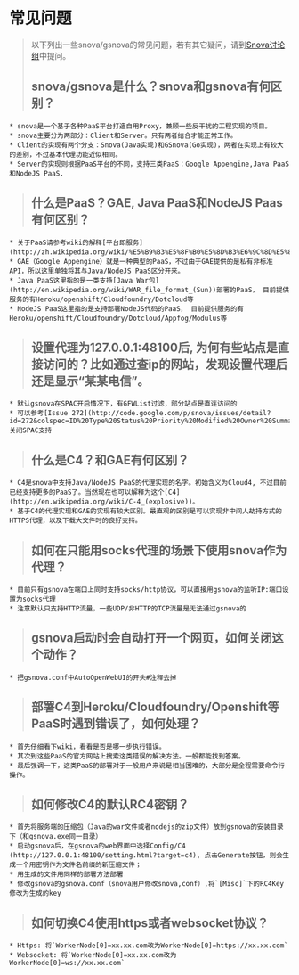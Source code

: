 

# 常见问题 #
> 以下列出一些snova/gsnova的常见问题，若有其它疑问，请到[Snova讨论组](https://groups.google.com/forum/?fromgroups#!forum/hyk-proxy)中提问。
> ## snova/gsnova是什么？snova和gsnova有何区别？ ##
    * snova是一个基于各种PaaS平台打造自用Proxy，兼顾一些反干扰的工程实现的项目。
    * snova主要分为两部分：Client和Server。只有两者结合才能正常工作。
    * Client的实现有两个分支：Snova(Java实现)和GSnova(Go实现)，两者在实现上有较大的差别，不过基本代理功能近似相同。
    * Server的实现则根据PaaS平台的不同，支持三类PaaS：Google Appengine,Java PaaS和NodeJS PaaS.
> ## 什么是PaaS？GAE, Java PaaS和NodeJS Paas有何区别？ ##
    * 关于PaaS请参考wiki的解释[平台即服务](http://zh.wikipedia.org/wiki/%E5%B9%B3%E5%8F%B0%E5%8D%B3%E6%9C%8D%E5%8A%A1)。
    * GAE（Google Appengine）就是一种典型的PaaS，不过由于GAE提供的是私有非标准API，所以这里单独将其与Java/NodeJS PaaS区分开来。
    * Java PaaS这里指的是一类支持[Java War包](http://en.wikipedia.org/wiki/WAR_file_format_(Sun))部署的PaaS， 目前提供服务的有Heroku/openshift/Cloudfoundry/Dotcloud等
    * NodeJS PaaS这里指的是支持部署NodeJS代码的PaaS， 目前提供服务的有Heroku/openshift/Cloudfoundry/Dotcloud/Appfog/Modulus等
> ## 设置代理为127.0.0.1:48100后, 为何有些站点是直接访问的？比如通过查ip的网站，发现设置代理后还是显示“某某电信”。 ##
    * 默认gsnova在SPAC开启情况下，有GFWList过滤，部分站点是直连访问的
    * 可以参考[Issue 272](http://code.google.com/p/snova/issues/detail?id=272&colspec=ID%20Type%20Status%20Priority%20Modified%20Owner%20Summary)关闭SPAC支持
> ## 什么是C4？和GAE有何区别？ ##
    * C4是snova中支持Java/NodeJS PaaS的代理实现的名字。初始含义为Cloud4, 不过目前已经支持更多的PaaS了。当然现在也可以解释为这个[C4](http://en.wikipedia.org/wiki/C-4_(explosive))。
    * 基于C4的代理实现和GAE的实现有较大区别。最直观的区别是可以实现非中间人劫持方式的HTTPS代理，以及下载大文件时的良好支持。
> ## 如何在只能用socks代理的场景下使用snova作为代理？ ##
    * 目前只有gsnova在端口上同时支持socks/http协议，可以直接用gsnova的监听IP:端口设置为socks代理
    * 注意默认只支持HTTP流量，一些UDP/非HTTP的TCP流量是无法通过gsnova的
> ## gsnova启动时会自动打开一个网页，如何关闭这个动作？ ##
    * 把gsnova.conf中AutoOpenWebUI的开头#注释去掉
> ## 部署C4到Heroku/Cloudfoundry/Openshift等PaaS时遇到错误了，如何处理？ ##
    * 首先仔细看下wiki，看看是否是哪一步执行错误。
    * 其次到这些PaaS的官方网站上搜索这类错误的解决方法。一般都能找到答案。
    * 最后强调一下，这类PaaS的部署对于一般用户来说是相当困难的，大部分是全程需要命令行操作。
> ## 如何修改C4的默认RC4密钥？ ##
    * 首先将服务端的压缩包（Java的war文件或者nodejs的zip文件）放到gsnova的安装目录下（和gsnova.exe同一目录）
    * 启动gsnova后，在gsnova的web界面中选择Config/C4 (http://127.0.0.1:48100/setting.html?target=c4), 点击Generate按钮，则会生成一个用密钥作为文件名前缀的新压缩文件；
    * 用生成的文件用同样的部署方法部署
    * 修改gsnova的gsnova.conf（snova用户修改snova,conf）,将`[Misc]`下的RC4Key修改为生成的key
> ## 如何切换C4使用https或者websocket协议？ ##
    * Https: 将`WorkerNode[0]=xx.xx.com改为WorkerNode[0]=https://xx.xx.com`
    * Websocket: 将`WorkerNode[0]=xx.xx.com改为WorkerNode[0]=ws://xx.xx.com`